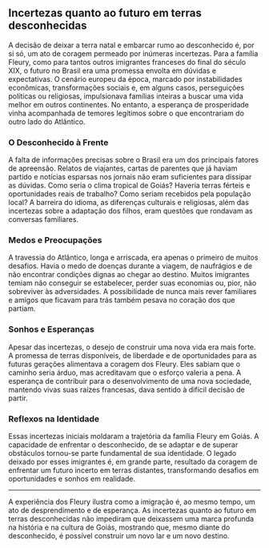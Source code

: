 ## Incertezas quanto ao futuro em terras desconhecidas

A decisão de deixar a terra natal e embarcar rumo ao desconhecido é, por si só, um ato de coragem permeado por inúmeras incertezas. Para a família Fleury, como para tantos outros imigrantes franceses do final do século XIX, o futuro no Brasil era uma promessa envolta em dúvidas e expectativas. O cenário europeu da época, marcado por instabilidades econômicas, transformações sociais e, em alguns casos, perseguições políticas ou religiosas, impulsionava famílias inteiras a buscar uma vida melhor em outros continentes. No entanto, a esperança de prosperidade vinha acompanhada de temores legítimos sobre o que encontrariam do outro lado do Atlântico.

### O Desconhecido à Frente

A falta de informações precisas sobre o Brasil era um dos principais fatores de apreensão. Relatos de viajantes, cartas de parentes que já haviam partido e notícias esparsas nos jornais não eram suficientes para dissipar as dúvidas. Como seria o clima tropical de Goiás? Haveria terras férteis e oportunidades reais de trabalho? Como seriam recebidos pela população local? A barreira do idioma, as diferenças culturais e religiosas, além das incertezas sobre a adaptação dos filhos, eram questões que rondavam as conversas familiares.

### Medos e Preocupações

A travessia do Atlântico, longa e arriscada, era apenas o primeiro de muitos desafios. Havia o medo de doenças durante a viagem, de naufrágios e de não encontrar condições dignas ao chegar ao destino. Muitos imigrantes temiam não conseguir se estabelecer, perder suas economias ou, pior, não sobreviver às adversidades. A possibilidade de nunca mais rever familiares e amigos que ficavam para trás também pesava no coração dos que partiam.

### Sonhos e Esperanças

Apesar das incertezas, o desejo de construir uma nova vida era mais forte. A promessa de terras disponíveis, de liberdade e de oportunidades para as futuras gerações alimentava a coragem dos Fleury. Eles sabiam que o caminho seria árduo, mas acreditavam que o esforço valeria a pena. A esperança de contribuir para o desenvolvimento de uma nova sociedade, mantendo vivas suas raízes francesas, dava sentido à difícil decisão de partir.

### Reflexos na Identidade

Essas incertezas iniciais moldaram a trajetória da família Fleury em Goiás. A capacidade de enfrentar o desconhecido, de se adaptar e de superar obstáculos tornou-se parte fundamental de sua identidade. O legado deixado por esses imigrantes é, em grande parte, resultado da coragem de enfrentar um futuro incerto em terras distantes, transformando desafios em oportunidades e sonhos em realidade.

---

A experiência dos Fleury ilustra como a imigração é, ao mesmo tempo, um ato de desprendimento e de esperança. As incertezas quanto ao futuro em terras desconhecidas não impediram que deixassem uma marca profunda na história e na cultura de Goiás, mostrando que, mesmo diante do desconhecido, é possível construir um novo lar e um novo destino.